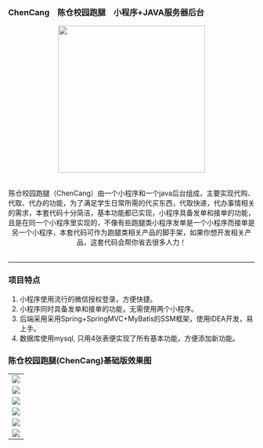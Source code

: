### ChenCang　陈仓校园跑腿　小程序+JAVA服务器后台



<p align="center">
    <img src="https://images.gitee.com/uploads/images/2020/0629/222405_57f33dab_7744052.png" width="300">
    <br>      
    <br>      
    <p align="center">
        陈仓校园跑腿（ChenCang）由一个小程序和一个java后台组成，主要实现代购、代取、代办的功能，为了满足学生日常所需的代买东西，代取快递，代办事情相关的需求，本套代码十分简洁，基本功能都已实现，小程序具备发单和接单的功能，且是在同一个小程序里实现的，不像有些跑腿类小程序发单是一个小程序而接单是另一个小程序，本套代码可作为跑腿类相关产品的脚手架，如果你想开发相关产品，这套代码会帮你省去很多人力！
        <br>      
        <br>      
    </p>
</p>

-----------------------------------------------------------------------------------------------

### 项目特点
1. 小程序使用流行的微信授权登录，方便快捷。
2. 小程序同时具备发单和接单的功能，无需使用两个小程序。
3. 后端采用采用Spring+SpringMVC+MyBatis的SSM框架，使用IDEA开发，易上手。
4. 数据库使用mysql, 只用4张表便实现了所有基本功能，方便添加新功能。

### 陈仓校园跑腿(ChenCang)基础版效果图
<table>
    <tr>
        <td><img src="https://images.gitee.com/uploads/images/2020/0629/222527_12987c35_7744052.png"/></td>
    </tr>
    <tr>
        <td><img src="https://images.gitee.com/uploads/images/2020/0629/222558_1d90a8a3_7744052.png"/></td>
    </tr>
    <tr>
        <td><img src="https://images.gitee.com/uploads/images/2020/0629/222618_b01d81e7_7744052.png"/></td>
    </tr>
    <tr>
        <td><img src="https://images.gitee.com/uploads/images/2020/0629/222633_42359607_7744052.png"/></td>
    </tr>
    <tr>
        <td><img src="https://images.gitee.com/uploads/images/2020/0629/222648_0bae29e1_7744052.png"/></td>
    </tr>
    <tr>
        <td><img src="https://images.gitee.com/uploads/images/2020/0629/222703_c6ab5883_7744052.png"/></td>
    </tr>
</table>

